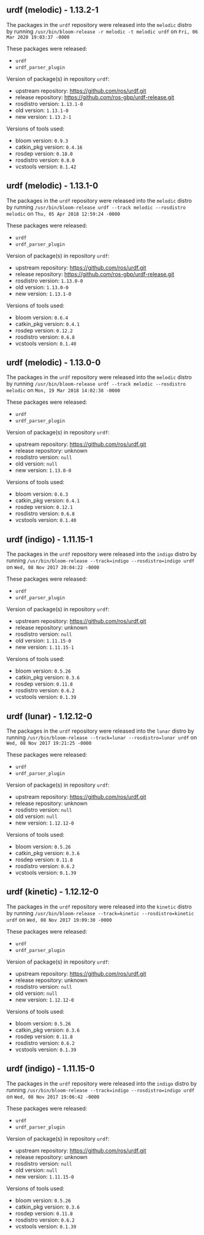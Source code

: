 ## urdf (melodic) - 1.13.2-1

The packages in the `urdf` repository were released into the `melodic` distro by running `/usr/bin/bloom-release -r melodic -t melodic urdf` on `Fri, 06 Mar 2020 19:03:37 -0000`

These packages were released:
- `urdf`
- `urdf_parser_plugin`

Version of package(s) in repository `urdf`:

- upstream repository: https://github.com/ros/urdf.git
- release repository: https://github.com/ros-gbp/urdf-release.git
- rosdistro version: `1.13.1-0`
- old version: `1.13.1-0`
- new version: `1.13.2-1`

Versions of tools used:

- bloom version: `0.9.3`
- catkin_pkg version: `0.4.16`
- rosdep version: `0.18.0`
- rosdistro version: `0.8.0`
- vcstools version: `0.1.42`


## urdf (melodic) - 1.13.1-0

The packages in the `urdf` repository were released into the `melodic` distro by running `/usr/bin/bloom-release urdf --track melodic --rosdistro melodic` on `Thu, 05 Apr 2018 12:59:24 -0000`

These packages were released:
- `urdf`
- `urdf_parser_plugin`

Version of package(s) in repository `urdf`:

- upstream repository: https://github.com/ros/urdf.git
- release repository: https://github.com/ros-gbp/urdf-release.git
- rosdistro version: `1.13.0-0`
- old version: `1.13.0-0`
- new version: `1.13.1-0`

Versions of tools used:

- bloom version: `0.6.4`
- catkin_pkg version: `0.4.1`
- rosdep version: `0.12.2`
- rosdistro version: `0.6.8`
- vcstools version: `0.1.40`


## urdf (melodic) - 1.13.0-0

The packages in the `urdf` repository were released into the `melodic` distro by running `/usr/bin/bloom-release urdf --track melodic --rosdistro melodic` on `Mon, 19 Mar 2018 14:02:38 -0000`

These packages were released:
- `urdf`
- `urdf_parser_plugin`

Version of package(s) in repository `urdf`:

- upstream repository: https://github.com/ros/urdf.git
- release repository: unknown
- rosdistro version: `null`
- old version: `null`
- new version: `1.13.0-0`

Versions of tools used:

- bloom version: `0.6.3`
- catkin_pkg version: `0.4.1`
- rosdep version: `0.12.1`
- rosdistro version: `0.6.8`
- vcstools version: `0.1.40`


## urdf (indigo) - 1.11.15-1

The packages in the `urdf` repository were released into the `indigo` distro by running `/usr/bin/bloom-release --track=indigo --rosdistro=indigo urdf` on `Wed, 08 Nov 2017 20:04:22 -0000`

These packages were released:
- `urdf`
- `urdf_parser_plugin`

Version of package(s) in repository `urdf`:

- upstream repository: https://github.com/ros/urdf.git
- release repository: unknown
- rosdistro version: `null`
- old version: `1.11.15-0`
- new version: `1.11.15-1`

Versions of tools used:

- bloom version: `0.5.26`
- catkin_pkg version: `0.3.6`
- rosdep version: `0.11.8`
- rosdistro version: `0.6.2`
- vcstools version: `0.1.39`


## urdf (lunar) - 1.12.12-0

The packages in the `urdf` repository were released into the `lunar` distro by running `/usr/bin/bloom-release --track=lunar --rosdistro=lunar urdf` on `Wed, 08 Nov 2017 19:21:25 -0000`

These packages were released:
- `urdf`
- `urdf_parser_plugin`

Version of package(s) in repository `urdf`:

- upstream repository: https://github.com/ros/urdf.git
- release repository: unknown
- rosdistro version: `null`
- old version: `null`
- new version: `1.12.12-0`

Versions of tools used:

- bloom version: `0.5.26`
- catkin_pkg version: `0.3.6`
- rosdep version: `0.11.8`
- rosdistro version: `0.6.2`
- vcstools version: `0.1.39`


## urdf (kinetic) - 1.12.12-0

The packages in the `urdf` repository were released into the `kinetic` distro by running `/usr/bin/bloom-release --track=kinetic --rosdistro=kinetic urdf` on `Wed, 08 Nov 2017 19:09:30 -0000`

These packages were released:
- `urdf`
- `urdf_parser_plugin`

Version of package(s) in repository `urdf`:

- upstream repository: https://github.com/ros/urdf.git
- release repository: unknown
- rosdistro version: `null`
- old version: `null`
- new version: `1.12.12-0`

Versions of tools used:

- bloom version: `0.5.26`
- catkin_pkg version: `0.3.6`
- rosdep version: `0.11.8`
- rosdistro version: `0.6.2`
- vcstools version: `0.1.39`


## urdf (indigo) - 1.11.15-0

The packages in the `urdf` repository were released into the `indigo` distro by running `/usr/bin/bloom-release --track=indigo --rosdistro=indigo urdf` on `Wed, 08 Nov 2017 19:06:42 -0000`

These packages were released:
- `urdf`
- `urdf_parser_plugin`

Version of package(s) in repository `urdf`:

- upstream repository: https://github.com/ros/urdf.git
- release repository: unknown
- rosdistro version: `null`
- old version: `null`
- new version: `1.11.15-0`

Versions of tools used:

- bloom version: `0.5.26`
- catkin_pkg version: `0.3.6`
- rosdep version: `0.11.8`
- rosdistro version: `0.6.2`
- vcstools version: `0.1.39`


